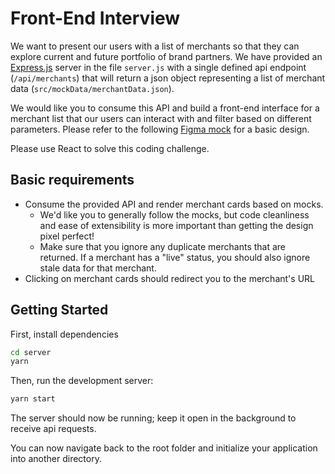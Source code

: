 # Front-End Interview

We want to present our users with a list of merchants so that they can explore current and future portfolio of brand partners. We have provided an [Express.js](https://expressjs.com/) server in the file `server.js` with a single defined api endpoint (`/api/merchants`)
that will return a json object representing a list of merchant data (`src/mockData/merchantData.json`).

We would like you to consume this API and build a front-end interface for a merchant list that our users can interact with and filter based on different parameters. Please refer to the following
[Figma mock](https://www.figma.com/file/2Z1vviiNqvMJPmY70QY6Wr/Front-End-Take-Home?type=design&node-id=0%3A1&mode=design&t=Y44XfQLStDiOIGgh-1) for a basic design.

Please use React to solve this coding challenge.

## Basic requirements

- Consume the provided API and render merchant cards based on mocks.
  - We'd like you to generally follow the mocks, but code cleanliness and ease of extensibility is more important than getting the design pixel perfect!
  - Make sure that you ignore any duplicate merchants that are returned. If a merchant has a "live" status, you should also ignore stale data for that merchant.
- Clicking on merchant cards should redirect you to the merchant's URL

## Getting Started

First, install dependencies

```bash
cd server
yarn
```

Then, run the development server:

```bash
yarn start
```

The server should now be running; keep it open in the background to receive api requests.

You can now navigate back to the root folder and initialize your application into another directory.
